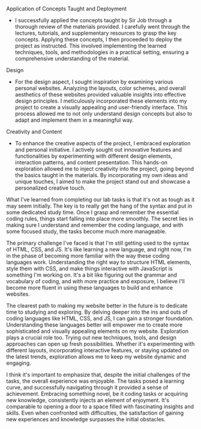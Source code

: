 Application of Concepts Taught and Deployment
- I successfully applied the concepts taught by Sir Job through a thorough review of the materials provided. I carefully went through the lectures, tutorials, and supplementary resources to grasp the key concepts. Applying these concepts, I then proceeded to deploy the project as instructed. This involved implementing the learned techniques, tools, and methodologies in a practical setting, ensuring a comprehensive understanding of the material.

Design
- For the design aspect, I sought inspiration by examining various personal websites. Analyzing the layouts, color schemes, and overall aesthetics of these websites provided valuable insights into effective design principles. I meticulously incorporated these elements into my project to create a visually appealing and user-friendly interface. This process allowed me to not only understand design concepts but also to adapt and implement them in a meaningful way.

Creativity and Content
- To enhance the creative aspects of the project, I embraced exploration and personal initiative. I actively sought out innovative features and functionalities by experimenting with different design elements, interaction patterns, and content presentation. This hands-on exploration allowed me to inject creativity into the project, going beyond the basics taught in the materials. By incorporating my own ideas and unique touches, I aimed to make the project stand out and showcase a personalized creative touch.

What I've learned from completing our lab tasks is that it's not as tough as it may seem initially. The key is to really get the hang of the syntax and put in some dedicated study time. Once I grasp and remember the essential coding rules, things start falling into place more smoothly. The secret lies in making sure I understand and remember the coding language, and with some focused study, the tasks become much more manageable.

The primary challenge I've faced is that I'm still getting used to the syntax of HTML, CSS, and JS. It's like learning a new language, and right now, I'm in the phase of becoming more familiar with the way these coding languages work. Understanding the right way to structure HTML elements, style them with CSS, and make things interactive with JavaScript is something I'm working on. It's a bit like figuring out the grammar and vocabulary of coding, and with more practice and exposure, I believe I'll become more fluent in using these languages to build and enhance websites.

The clearest path to making my website better in the future is to dedicate time to studying and exploring. By delving deeper into the ins and outs of coding languages like HTML, CSS, and JS, I can gain a stronger foundation. Understanding these languages better will empower me to create more sophisticated and visually appealing elements on my website. Exploration plays a crucial role too. Trying out new techniques, tools, and design approaches can open up fresh possibilities. Whether it's experimenting with different layouts, incorporating interactive features, or staying updated on the latest trends, exploration allows me to keep my website dynamic and engaging.

I think it's important to emphasize that, despite the initial challenges of the tasks, the overall experience was enjoyable. The tasks posed a learning curve, and successfully navigating through it provided a sense of achievement. Embracing something novel, be it coding tasks or acquiring new knowledge, consistently injects an element of enjoyment. It's comparable to opening a door to a space filled with fascinating insights and skills. Even when confronted with difficulties, the satisfaction of gaining new experiences and knowledge surpasses the initial obstacles.





